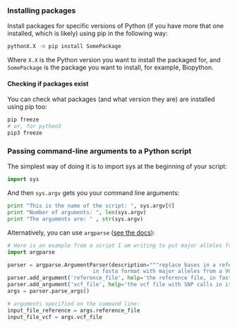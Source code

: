 ### Installing packages

Install packages for specific versions of Python (if you have more that one installed, which is likely) using pip in the following way:

```sh
pythonX.X -m pip install SomePackage
```

Where `X.X` is the Python version you want to install the packaged for, and `SomePackage` is the package you want to install, for example, Biopython.

#### Checking if packages exist

You can check what packages (and what version they are) are installed using pip too:

```sh
pip freeze
# or, for python3
pip3 freeze
```

### Passing command-line arguments to a Python script

The simplest way of doing it is to import sys at the beginning of your script:

```py
import sys
```

And then `sys.argv` gets you your command line arguments:

```py
print "This is the name of the script: ", sys.argv[0]
print "Number of arguments: ", len(sys.argv)
print "The arguments are: " , str(sys.argv)
```

Alternatively, you can use `argparse` ([see the docs](https://docs.python.org/3/library/argparse.html)):
 
 ```py
# Here is an example from a script I am writing to put major alleles from a vcf file into a reference sequence.
import argparse

parser = argparse.ArgumentParser(description="""replace bases in a reference sequence 
					        in fasta format with major alleles from a VCF file""")
parser.add_argument('reference_file', help='the reference file, in fasta format')
parser.add_argument('vcf_file', help='the vcf file with SNP calls in it')
args = parser.parse_args()

# arguments specified on the command line:
input_file_reference = args.reference_file
input_file_vcf = args.vcf_file
 ```
